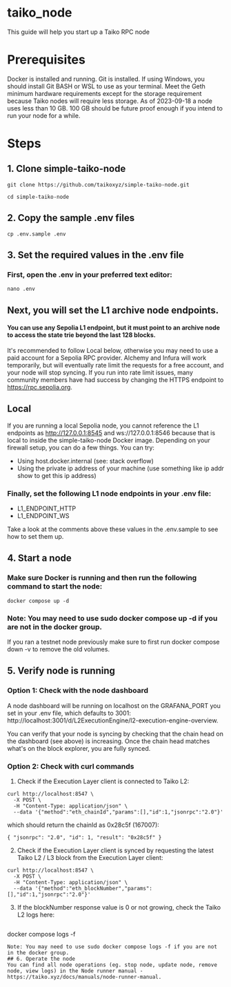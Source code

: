 # taiko_node
This guide will help you start up a Taiko RPC node

# Prerequisites
Docker is installed and running.
Git is installed.
If using Windows, you should install Git BASH or WSL to use as your terminal.
Meet the Geth minimum hardware requirements except for the storage requirement because Taiko nodes will require less storage. 
As of 2023-09-18 a node uses less than 10 GB. 100 GB should be future proof enough if you intend to run your node for a while.

# Steps
## 1. Clone simple-taiko-node
```
git clone https://github.com/taikoxyz/simple-taiko-node.git
```
```
cd simple-taiko-node
```
## 2. Copy the sample .env files
```
cp .env.sample .env
```
## 3. Set the required values in the .env file
### First, open the .env in your preferred text editor:
```
nano .env
```
## Next, you will set the L1 archive node endpoints.
#### You can use any Sepolia L1 endpoint, but it must point to an archive node to access the state trie beyond the last 128 blocks.
It's recommended to follow Local below, otherwise you may need to use a paid account for a Sepolia RPC provider. 
Alchemy and Infura will work temporarily, but will eventually rate limit the requests for a free account, and your node will stop syncing.
If you run into rate limit issues, many community members have had success by changing the HTTPS endpoint to https://rpc.sepolia.org.

## Local
If you are running a local Sepolia node, you cannot reference the L1 endpoints as http://127.0.0.1:8545 and ws://127.0.0.1:8546 because that is local to inside the simple-taiko-node Docker image. 
Depending on your firewall setup, you can do a few things. You can try:

- Using host.docker.internal (see: stack overflow)
- Using the private ip address of your machine (use something like ip addr show to get this ip address)

### Finally, set the following L1 node endpoints in your .env file:
- L1_ENDPOINT_HTTP
- L1_ENDPOINT_WS
  
Take a look at the comments above these values in the .env.sample to see how to set them up.

## 4. Start a node

### Make sure Docker is running and then run the following command to start the node:
```
docker compose up -d
```
### Note: You may need to use sudo docker compose up -d if you are not in the docker group.

If you ran a testnet node previously make sure to first run docker compose down -v to remove the old volumes.

## 5. Verify node is running
### Option 1: Check with the node dashboard
A node dashboard will be running on localhost on the GRAFANA_PORT you set in your .env file, which defaults to 3001: http://localhost:3001/d/L2ExecutionEngine/l2-execution-engine-overview.

You can verify that your node is syncing by checking that the chain head on the dashboard (see above) is increasing. 
Once the chain head matches what's on the block explorer, you are fully synced.

### Option 2: Check with curl commands
1. Check if the Execution Layer client is connected to Taiko L2:
```
curl http://localhost:8547 \
  -X POST \
  -H "Content-Type: application/json" \
  --data '{"method":"eth_chainId","params":[],"id":1,"jsonrpc":"2.0"}'
```
which should return the chainId as 0x28c5f (167007):
```
{ "jsonrpc": "2.0", "id": 1, "result": "0x28c5f" }
```
2. Check if the Execution Layer client is synced by requesting the latest Taiko L2 / L3 block from the Execution Layer client:

```
curl http://localhost:8547 \
  -X POST \
  -H "Content-Type: application/json" \
  --data '{"method":"eth_blockNumber","params":[],"id":1,"jsonrpc":"2.0"}'
```
3. If the blockNumber response value is 0 or not growing, check the Taiko L2 logs here:

   ```
docker compose logs -f
```
Note: You may need to use sudo docker compose logs -f if you are not in the docker group.
## 6. Operate the node
You can find all node operations (eg. stop node, update node, remove node, view logs) in the Node runner manual - https://taiko.xyz/docs/manuals/node-runner-manual. 

